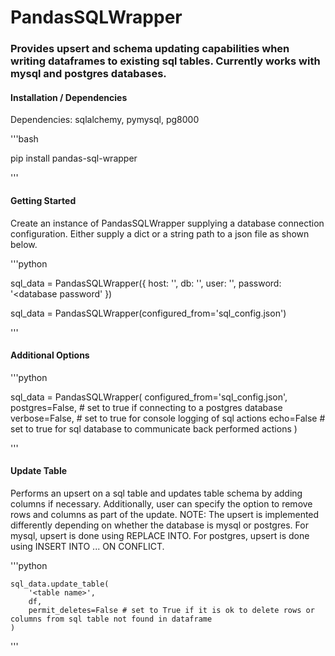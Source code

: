 <h1>PandasSQLWrapper</h1>
<h3>
    Provides upsert and schema updating capabilities when writing dataframes to existing sql tables.
    Currently works with mysql and postgres databases.
</h3>

<h4>Installation / Dependencies</h4>
<p>Dependencies: sqlalchemy, pymysql, pg8000</p>

'''bash

pip install pandas-sql-wrapper

'''

<h4>Getting Started</h4>
<p>
    Create an instance of PandasSQLWrapper supplying a database connection configuration.
    Either supply a dict or a string path to a json file as shown below.
</p>

'''python

sql_data = PandasSQLWrapper({
    host: '<host name>',
    db: '<database name>',
    user: '<database username>',
    password: '<database password'
})

sql_data = PandasSQLWrapper(configured_from='sql_config.json')

'''

<h4>Additional Options</h4>

'''python

sql_data = PandasSQLWrapper(
    configured_from='sql_config.json',
    postgres=False, # set to true if connecting to a postgres database
    verbose=False, # set to true for console logging of sql actions
    echo=False # set to true for sql database to communicate back performed actions
)

'''

<h4>Update Table</h4>
<p>
    Performs an upsert on a sql table and updates table schema by adding columns if necessary.
     Additionally, user can specify the option to remove rows and columns as part of the update.
     NOTE: The upsert is implemented differently depending on whether the database is mysql or postgres.
     For mysql, upsert is done using REPLACE INTO. For postgres, upsert is done using INSERT INTO ... ON CONFLICT.
</p>

'''python

    sql_data.update_table(
        '<table name>',
        df,
        permit_deletes=False # set to True if it is ok to delete rows or columns from sql table not found in dataframe
    )

'''

<h4></h4>